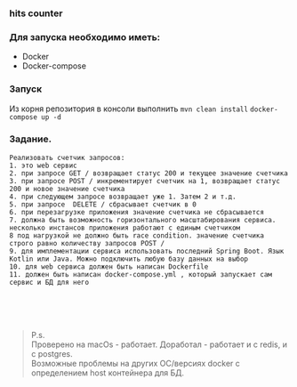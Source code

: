### hits counter

### Для запуска необходимо иметь:
* Docker
* Docker-compose

### Запуск
Из корня репозитория в консоли выполнить 
`mvn clean install`
`docker-compose up -d`

### Задание. 
```
Реализовать счетчик запросов:
1. это web сервис
2. при запросе GET / возвращает статус 200 и текущее значение счетчика
3. при запросе POST / инкрементирует счетчик на 1, возвращает статус 200 и новое значение счетчика
4. при следующем запросе возвращает уже 1. Затем 2 и т.д.
5. при запросе  DELETE / сбрасывает счетчик в 0
6. при перезагрузке приложения значение счетчика не сбрасывается
7. должна быть возможность горизонтального масштабирования сервиса. несколько инстансов приложения работают с единым счетчиком
8 под нагрузкой не должно быть race condition. значение счетчика строго равно количеству запросов POST /
9. для имплементации сервиса использовать последний Spring Boot. Язык Kotlin или Java. Можно подключить любую базу данных на выбор
10. для web сервиса должен быть написан Dockerfile 
11. должен быть написан docker-compose.yml , который запускает сам сервис и БД для него
```
<br/><br/><br/>

> P.s.<br/>
> Проверено на macOs - работает. Доработал - работает и с redis, и с postgres. <br/>
> Возможные проблемы на других ОС/версиях docker с определением host контейнера для БД.<br/>
